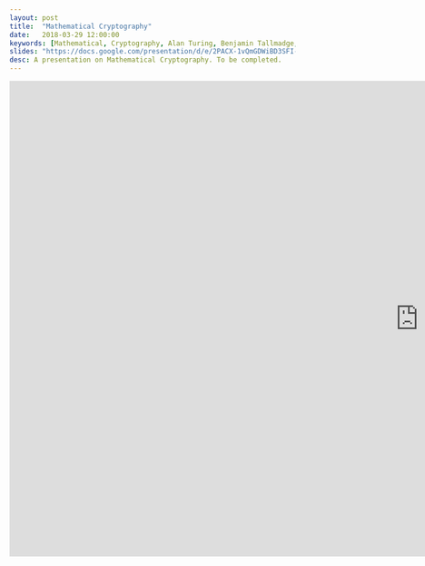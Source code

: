 ```yaml
---
layout: post
title:  "Mathematical Cryptography"
date:   2018-03-29 12:00:00
keywords: [Mathematical, Cryptography, Alan Turing, Benjamin Tallmadge, RSA, diffie hellman, key exchange, dark web, blockchain, homomorphic encryption, NSA, gold codes]
slides: "https://docs.google.com/presentation/d/e/2PACX-1vQmGDWiBD3SFI-JUH39-i5AP1kiMg3oAWM83Dqllpt3nIwy9coMgFVmiHkKW721KNVpGxx9AHHVvLj8/embed?start=false&loop=false&delayms=3000"
desc: A presentation on Mathematical Cryptography. To be completed.
---
```


<iframe src="https://docs.google.com/presentation/d/e/2PACX-1vQmGDWiBD3SFI-JUH39-i5AP1kiMg3oAWM83Dqllpt3nIwy9coMgFVmiHkKW721KNVpGxx9AHHVvLj8/embed?start=true&loop=false&delayms=15000" frameborder="0" width="1440" height="839" allowfullscreen="true" mozallowfullscreen="true" webkitallowfullscreen="true"></iframe>